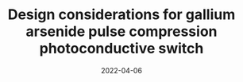 ---
title: "Design considerations for gallium arsenide pulse compression photoconductive switch"
collection: publications
permalink: /publication/2022-04-06-PCSS_5
date: 2022-04-06
venue: 'Journal of Applied Physics'
paperurl: 'https://doi.org/10.1063/5.0083672'
citation: 'Dong, Y., Dowling, K.M., Hau-Riege, S., Conway, A., Voss, L.F., and Rakheja, S.,“ Design considerations for gallium arsenide pulse compression photoconductive switch,” Journal of Applied Physics, vol. 131, 13, pp. 134504, 2022.'
link: 'https://doi.org/10.1063/5.0083672'
category: 'PCSS'

---